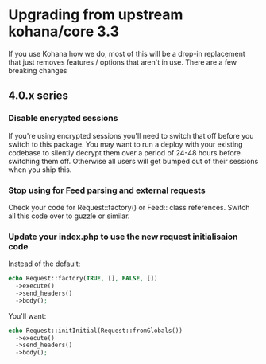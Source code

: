 # Upgrading from upstream kohana/core 3.3

If you use Kohana how we do, most of this will be a drop-in replacement that just 
removes features / options that aren't in use. There are a few breaking changes

## 4.0.x series

### Disable encrypted sessions

If you're using encrypted sessions you'll need to switch that off before you switch
to this package. You may want to run a deploy with your existing codebase to silently
decrypt them over a period of 24-48 hours before switching them off. Otherwise all users
will get bumped out of their sessions when you ship this.

### Stop using for Feed parsing and external requests

Check your code for Request::factory() or Feed:: class references. Switch all this code
over to guzzle or similar.

### Update your index.php to use the new request initialisaion code

Instead of the default:

```php
echo Request::factory(TRUE, [], FALSE, [])
  ->execute()
  ->send_headers()
  ->body();
```

You'll want:
```php
echo Request::initInitial(Request::fromGlobals())
  ->execute()
  ->send_headers()
  ->body();
```
